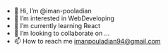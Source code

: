 - 👋 Hi, I’m @iman-pooladian
- 👀 I’m interested in WebDeveloping
- 🌱 I’m currently learning React
- 💞️ I’m looking to collaborate on ...
- 📫 How to reach me imanpouladian94@gmail.com

<!---
iman-pooladian/iman-pooladian is a ✨ special ✨ repository because its `README.md` (this file) appears on your GitHub profile.
You can click the Preview link to take a look at your changes.
--->
